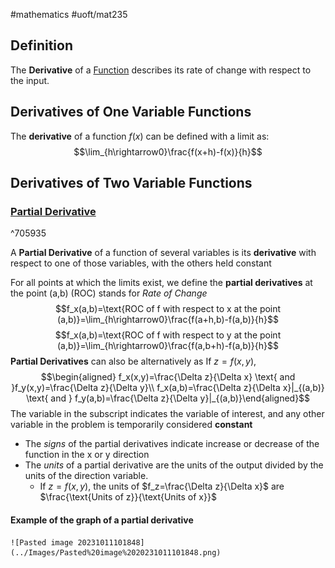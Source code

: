 #mathematics #uoft/mat235 
## Definition
The **Derivative** of a [Function](Function.md) describes its rate of change with respect to the input.

## Derivatives of One Variable Functions
The **derivative** of a function $f(x)$ can be defined with a limit as: $$\lim_{h\rightarrow0}\frac{f(x+h)-f(x)}{h}$$
## Derivatives of Two Variable Functions

### [Partial Derivative](Partial%20Derivative.md)
^705935

A **Partial Derivative** of a function of several variables is its **derivative** with respect to one of those variables, with the others held constant

For all points at which the limits exist, we define the **partial derivatives** at the point (a,b) (ROC) stands for *Rate of Change* $$f_x(a,b)=\text{ROC of f with respect to x at the point (a,b)}=\lim_{h\rightarrow0}\frac{f(a+h,b)-f(a,b)}{h}$$$$f_x(a,b)=\text{ROC of f with respect to y at the point (a,b)}=\lim_{h\rightarrow0}\frac{f(a,b+h)-f(a,b)}{h}$$
**Partial Derivatives** can also be alternatively as
If $z=f(x,y)$,$$\begin{aligned} f_x(x,y)=\frac{\Delta z}{\Delta x} \text{ and }f_y(x,y)=\frac{\Delta z}{\Delta y}\\ f_x(a,b)=\frac{\Delta z}{\Delta x}|_{(a,b)} \text{ and } f_y(a,b)=\frac{\Delta z}{\Delta y}|_{(a,b)}\end{aligned}$$The variable in the subscript indicates the variable of interest, and any other variable in the problem is temporarily considered **constant**

- The *signs* of the partial derivatives indicate increase or decrease of the function in the x or y direction
- The *units* of a partial derivative are the units of the output divided by the units of the direction variable. 
	- If $z=f(x,y)$, the units of $f_z=\frac{\Delta z}{\Delta x}$ are $\frac{\text{Units of z}}{\text{Units of x}}$ 
#### Example of the graph of a partial derivative
	![Pasted image 20231011101848](../Images/Pasted%20image%2020231011101848.png)